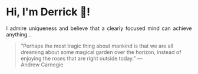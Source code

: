 # Hi, I'm Derrick 👋!
<p align="justify">I admire uniqueness and believe that a clearly focused mind can achieve anything...</p> 
<!-- #quote-start -->
<blockquote>&ldquo;Perhaps the most tragic thing about mankind is that we are all dreaming about some magical garden over the horizon, instead of enjoying the roses that are right outside today.&rdquo; &mdash; <footer>Andrew Carnegie</footer></blockquote>
<!-- #quote-end -->

